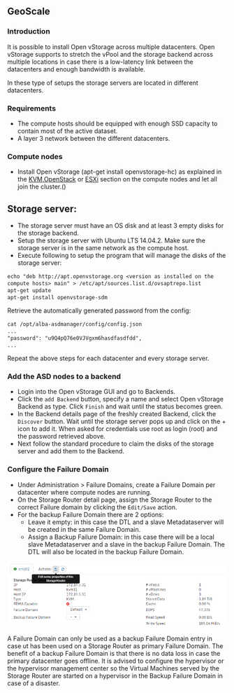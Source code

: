 ## GeoScale


### Introduction
It is possible to install Open vStorage across multiple datacenters. Open vStorage supports to stretch the vPool and the storage backend across multiple locations in case there is a low-latency link between the datacenters and enough bandwidth is available.

In these type of setups the storage servers are located in different datacenters.

### Requirements
* The compute hosts should be equipped with enough SSD capacity to contain most of the active dataset.
* A layer 3 network between the different datacenters.

### Compute nodes
*  Install Open vStorage (apt-get install openvstorage-hc) as explained in the [KVM](kvm.md),[OpenStack](openstack.md) or [ESXi](esxi.md) section on the compute nodes and let all join the cluster.()


## Storage server:
* The storage server must have an OS disk and at least 3 empty disks for the storage backend.
* Setup the storage server with Ubuntu LTS 14.04.2. Make sure the storage server is in the same network as the compute host.
* Execute following to setup the program that will manage the disks of the storage server:
```
echo "deb http://apt.openvstorage.org <version as installed on the compute hosts> main" > /etc/apt/sources.list.d/ovsaptrepo.list
apt-get update
apt-get install openvstorage-sdm
```
Retrieve the automatically generated password from the config:
```
cat /opt/alba-asdmanager/config/config.json
...
"password": "u9Q4pQ76e0VJVgxm6hasdfasdfdd",
...
```
Repeat the above steps for each datacenter and every storage server.

### Add the ASD nodes to a backend
* Login into the Open vStorage GUI and go to Backends.
* Click the `add Backend` button, specify a name and select Open vStorage Backend as type. Click `Finish` and wait until the status becomes green.
* In the Backend details page of the freshly created Backend, click the `Discover` button. Wait until the storage server pops up and click on the + icon to add it. When asked for credentials use root as login (root) and the password retrieved above.
* Next follow the standard procedure to claim the disks of the storage server and add them to the Backend.

### Configure the Failure Domain
* Under Administration > Failure Domains, create a Failure Domain per datacenter where compute nodes are running.
* On the Storage Router detail page, assign the Storage Router to the correct Failure domain by clicking the `Edit/Save` action.
* For the backup Failure Domain there are 2 options:
    * Leave it empty: in this case the DTL and a slave Metadataserver will be created in the same Failure Domain.
    * Assign a Backup Failure Domain: in this case there will be a local slave Metadataserver and a slave in the backup Failure Domain. The DTL will also be located in the backup Failure Domain.

![](../Images/setfailuredomain.png)

A Failure Domain can only be used as a backup Failure Domain entry in case ut has been used on a Storage Router as primary Failure Domain. The benefit of a backup Failure Domain is that there is no data loss in case the primary datacenter goes offline.
It is advised to configure the hypervisor or the hypervisor management center so the Virtual Machines served by the Storage Router are started on a hypervisor in the Backup Failure Domain in case of a disaster.